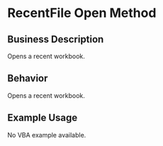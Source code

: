 # RecentFile Open Method

## Business Description
Opens a recent workbook.

## Behavior
Opens a recent workbook.

## Example Usage
No VBA example available.